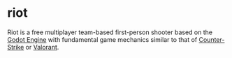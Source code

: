 # riot
Riot is a free multiplayer team-based first-person shooter based on the [Godot Engine](https://godotengine.org/) with fundamental game mechanics similar to that of [Counter-Strike](https://counter-strike.net/) or [Valorant](https://playvalorant.com/).
